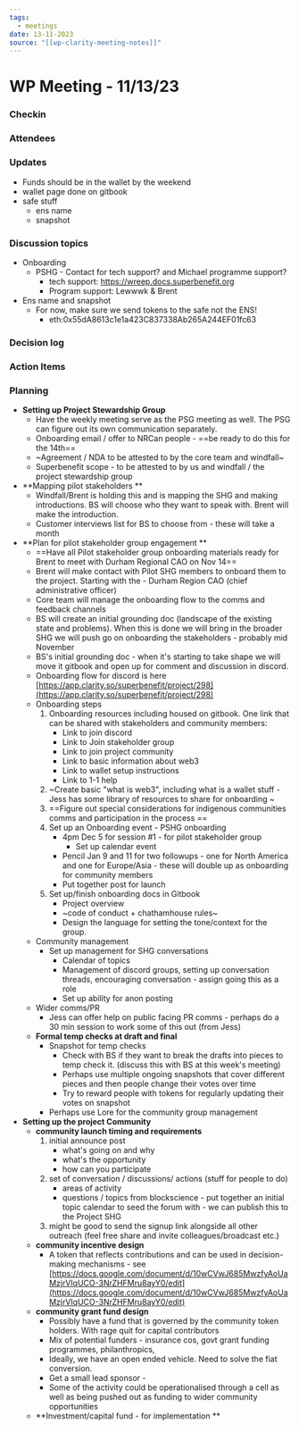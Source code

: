 ```yaml
---
tags:
  - meetings
date: 13-11-2023
source: "[[wp-clarity-meeting-notes]]"
---
```


# WP Meeting - 11/13/23

### Checkin
### Attendees
### Updates
- Funds should be in the wallet by the weekend 
- wallet page done on gitbook
- safe stuff
	- ens name
	- snapshot

### Discussion topics 
- Onboarding 
	- PSHG - Contact for tech support? and Michael programme support?
		- tech support: https://wreep.docs.superbenefit.org
		- Program support: Lewwwk & Brent
- Ens name and snapshot
	- For now, make sure we send tokens to the safe not the ENS!
		- eth:0x55dA8613c1e1a423C837338Ab265A244EF01fc63

### Decision log
### Action Items
### Planning
- **Setting up Project Stewardship Group**
	- Have the weekly meeting serve as the PSG meeting as well. The PSG can figure out its own communication separately.
	- Onboarding email / offer to NRCan people - ==be ready to do this for the 14th==
	- ~Agreement / NDA to be attested to by the core team and windfall~
	- Superbenefit scope - to be attested to by us and windfall / the project stewardship group
- **Mapping pilot stakeholders **
	- Windfall/Brent is holding this and is mapping the SHG and making introductions. BS will choose who they want to speak with. Brent will make the introduction.
	- Customer interviews list for BS to choose from - these will take a month
- **Plan for pilot stakeholder group engagement **
	- ==Have all Pilot stakeholder group onboarding materials ready for Brent to meet with Durham Regional CAO on Nov 14==
	- Brent will make contact with Pilot SHG members to onboard them to the project. Starting with the - Durham Region CAO (chief administrative officer)
	- Core team will manage the onboarding flow to the comms and feedback channels
	- BS will create an initial grounding doc (landscape of the existing state and problems). When this is done we will bring in the broader SHG we will push go on onboarding the stakeholders - probably mid November
	- BS's initial grounding doc - when it's starting to take shape we will move it gitbook and open up for comment and discussion in discord. 
	- Onboarding flow for discord is here [https://app.clarity.so/superbenefit/project/298](https://app.clarity.so/superbenefit/project/298) 
	- Onboarding steps
		1. Onboarding resources including housed on gitbook. One link that can be shared with stakeholders and community members:
			- Link to join discord
			- Link to Join stakeholder group
			- Link to join project community
			- Link to basic information about web3
			- Link to wallet setup instructions
			- Link to 1-1 help
		2. ~Create basic "what is web3", including what is a wallet stuff - Jess has some library of resources to share for onboarding ~
		3. ==Figure out special considerations for indigenous communities comms and participation in the process ==
		4. Set up an Onboarding event - PSHG onboarding
			- 4pm Dec 5 for session #1 - for pilot stakeholder group
				- Set up calendar event 
			- Pencil Jan 9 and 11 for two followups - one for North America and one for Europe/Asia - these will double up as onboarding for community members
			- Put together post for launch
		5. Set up/finish onboarding docs in Gitbook
			- Project overview 
			- ~code of conduct + chathamhouse rules~
			- Design the language for setting the tone/context for the group. 
	- Community management
		- Set up management for SHG conversations
			- Calendar of topics
			- Management of discord groups, setting up conversation threads, encouraging conversation - assign going this as a role
			- Set up ability for anon posting
	- Wider comms/PR
		- Jess can offer help on public facing PR comms - perhaps do a 30 min session to work some of this out (from Jess)
	- **Formal temp checks at draft and final**
		- Snapshot for temp checks
			- Check with BS if they want to break the drafts into pieces to temp check it. (discuss this with BS at this week's meeting)
			- Perhaps use multiple ongoing snapshots that cover different pieces and then people change their votes over time
			- Try to reward people with tokens for regularly updating their votes on snapshot
		- Perhaps use Lore for the community group management
- **Setting up the project Community**
	- **community launch timing and requirements**
		1. initial announce post
			- what's going on and why
			- what's the opportunity
			- how can you participate
		2. set of conversation / discussions/ actions (stuff for people to do)
			- areas of activity
			- questions / topics from blockscience - put together an initial topic calendar to seed the forum with  - we can publish this to the Project SHG 
		3. might be good to send the signup link alongside all other outreach (feel free share and invite colleagues/broadcast etc.)
	- **community incentive design**
		- A token that reflects contributions and can be used in decision-making mechanisms - see [https://docs.google.com/document/d/10wCVwJ685MwzfyAoUaMzjrVIqUCO-3NrZHFMru8ayY0/edit](https://docs.google.com/document/d/10wCVwJ685MwzfyAoUaMzjrVIqUCO-3NrZHFMru8ayY0/edit) 
	- **community grant fund design**
		- Possibly have a fund that is governed by the community token holders. With rage quit for capital contributors 
		- Mix of potential funders - insurance cos, govt grant funding programmes, philanthropics, 
		- Ideally, we have an open ended vehicle. Need to solve the fiat conversion. 
		- Get a small lead sponsor - 
		- Some of the activity could be operationalised through a cell as well as being pushed out as funding to wider community opportunities 
	- **Investment/capital fund - for implementation **